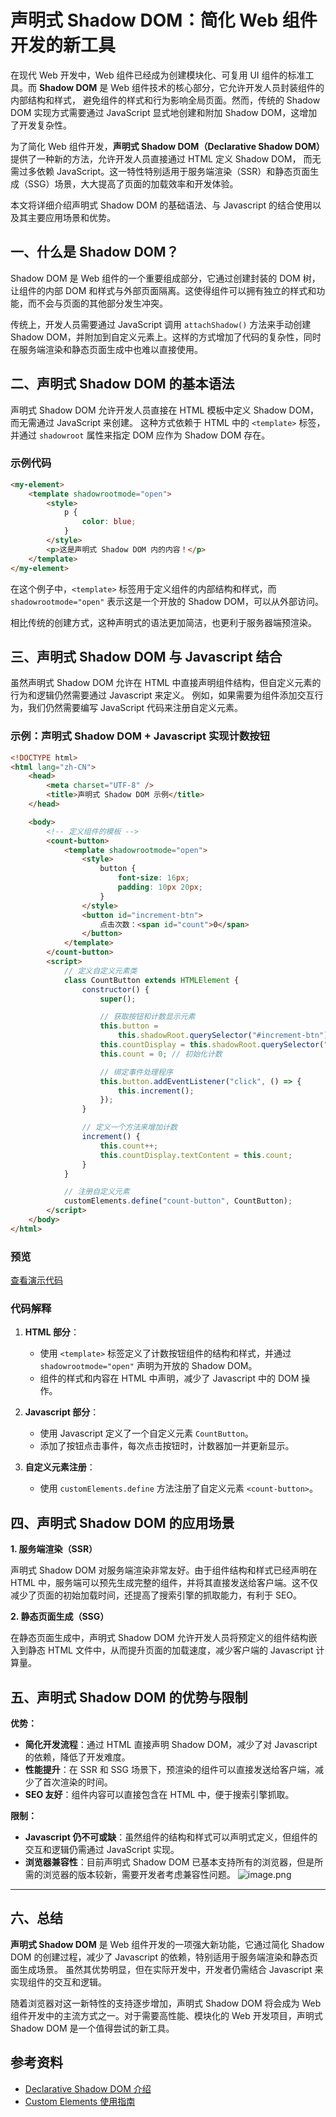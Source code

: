 # 声明式 Shadow DOM：简化 Web 组件开发的新工具

在现代 Web 开发中，Web 组件已经成为创建模块化、可复用 UI 组件的标准工具。而 **Shadow DOM** 是 Web 组件技术的核心部分，它允许开发人员封装组件的内部结构和样式，
避免组件的样式和行为影响全局页面。然而，传统的 Shadow DOM 实现方式需要通过 JavaScript 显式地创建和附加 Shadow DOM，这增加了开发复杂性。

为了简化 Web 组件开发，**声明式 Shadow DOM（Declarative Shadow DOM）** 提供了一种新的方法，允许开发人员直接通过 HTML 定义 Shadow DOM，
而无需过多依赖 JavaScript。这一特性特别适用于服务端渲染（SSR）和静态页面生成（SSG）场景，大大提高了页面的加载效率和开发体验。

本文将详细介绍声明式 Shadow DOM 的基础语法、与 Javascript 的结合使用以及其主要应用场景和优势。

## 一、什么是 Shadow DOM？

Shadow DOM 是 Web 组件的一个重要组成部分，它通过创建封装的 DOM 树，让组件的内部 DOM 和样式与外部页面隔离。这使得组件可以拥有独立的样式和功能，而不会与页面的其他部分发生冲突。

传统上，开发人员需要通过 JavaScript 调用 `attachShadow()` 方法来手动创建 Shadow DOM，并附加到自定义元素上。这样的方式增加了代码的复杂性，同时在服务端渲染和静态页面生成中也难以直接使用。

## 二、声明式 Shadow DOM 的基本语法

声明式 Shadow DOM 允许开发人员直接在 HTML 模板中定义 Shadow DOM，而无需通过 JavaScript 来创建。
这种方式依赖于 HTML 中的 `<template>` 标签，并通过 `shadowroot` 属性来指定 DOM 应作为 Shadow DOM 存在。

### 示例代码

```html
<my-element>
    <template shadowrootmode="open">
        <style>
            p {
                color: blue;
            }
        </style>
        <p>这是声明式 Shadow DOM 内的内容！</p>
    </template>
</my-element>
```

在这个例子中，`<template>` 标签用于定义组件的内部结构和样式，而 `shadowrootmode="open"` 表示这是一个开放的 Shadow DOM，可以从外部访问。

相比传统的创建方式，这种声明式的语法更加简洁，也更利于服务器端预渲染。

## 三、声明式 Shadow DOM 与 Javascript 结合

虽然声明式 Shadow DOM 允许在 HTML 中直接声明组件结构，但自定义元素的行为和逻辑仍然需要通过 Javascript 来定义。
例如，如果需要为组件添加交互行为，我们仍然需要编写 JavaScript 代码来注册自定义元素。

### 示例：声明式 Shadow DOM + Javascript 实现计数按钮

```html
<!DOCTYPE html>
<html lang="zh-CN">
    <head>
        <meta charset="UTF-8" />
        <title>声明式 Shadow DOM 示例</title>
    </head>

    <body>
        <!-- 定义组件的模板 -->
        <count-button>
            <template shadowrootmode="open">
                <style>
                    button {
                        font-size: 16px;
                        padding: 10px 20px;
                    }
                </style>
                <button id="increment-btn">
                    点击次数：<span id="count">0</span>
                </button>
            </template>
        </count-button>
        <script>
            // 定义自定义元素类
            class CountButton extends HTMLElement {
                constructor() {
                    super();

                    // 获取按钮和计数显示元素
                    this.button =
                        this.shadowRoot.querySelector("#increment-btn");
                    this.countDisplay = this.shadowRoot.querySelector("#count");
                    this.count = 0; // 初始化计数

                    // 绑定事件处理程序
                    this.button.addEventListener("click", () => {
                        this.increment();
                    });
                }

                // 定义一个方法来增加计数
                increment() {
                    this.count++;
                    this.countDisplay.textContent = this.count;
                }
            }

            // 注册自定义元素
            customElements.define("count-button", CountButton);
        </script>
    </body>
</html>
```

### 预览

[查看演示代码](https://code.juejin.cn/pen/7412828000997244979)

### 代码解释

1.  **HTML 部分**：

    -   使用 `<template>` 标签定义了计数按钮组件的结构和样式，并通过 `shadowrootmode="open"` 声明为开放的 Shadow DOM。
    -   组件的样式和内容在 HTML 中声明，减少了 Javascript 中的 DOM 操作。

1.  **Javascript 部分**：

    -   使用 Javascript 定义了一个自定义元素 `CountButton`。
    -   添加了按钮点击事件，每次点击按钮时，计数器加一并更新显示。

1.  **自定义元素注册**：
    -   使用 `customElements.define` 方法注册了自定义元素 `<count-button>`。

## 四、声明式 Shadow DOM 的应用场景

**1. 服务端渲染（SSR）**

声明式 Shadow DOM 对服务端渲染非常友好。由于组件结构和样式已经声明在 HTML 中，服务端可以预先生成完整的组件，并将其直接发送给客户端。这不仅减少了页面的初始加载时间，还提高了搜索引擎的抓取能力，有利于 SEO。

**2. 静态页面生成（SSG）**

在静态页面生成中，声明式 Shadow DOM 允许开发人员将预定义的组件结构嵌入到静态 HTML 文件中，从而提升页面的加载速度，减少客户端的 Javascript 计算量。

## 五、声明式 Shadow DOM 的优势与限制

**优势：**

-   **简化开发流程**：通过 HTML 直接声明 Shadow DOM，减少了对 Javascript 的依赖，降低了开发难度。
-   **性能提升**：在 SSR 和 SSG 场景下，预渲染的组件可以直接发送给客户端，减少了首次渲染的时间。
-   **SEO 友好**：组件内容可以直接包含在 HTML 中，便于搜索引擎抓取。

**限制：**

-   **Javascript 仍不可或缺**：虽然组件的结构和样式可以声明式定义，但组件的交互和逻辑仍需通过 JavaScript 实现。
-   **浏览器兼容性**：目前声明式 Shadow DOM 已基本支持所有的浏览器，但是所需的浏览器的版本较新，需要开发者考虑兼容性问题。
    ![image.png](/images/basic/html/declarative-shadowdom.png)

---

## 六、总结

**声明式 Shadow DOM** 是 Web 组件开发的一项强大新功能，它通过简化 Shadow DOM 的创建过程，减少了 Javascript 的依赖，特别适用于服务端渲染和静态页面生成场景。
虽然其优势明显，但在实际开发中，开发者仍需结合 Javascript 来实现组件的交互和逻辑。

随着浏览器对这一新特性的支持逐步增加，声明式 Shadow DOM 将会成为 Web 组件开发中的主流方式之一。对于需要高性能、模块化的 Web 开发项目，声明式 Shadow DOM 是一个值得尝试的新工具。

## 参考资料

-   [Declarative Shadow DOM 介绍](https://web.dev/articles/declarative-shadow-dom?hl=zh-cn)
-   [Custom Elements 使用指南](https://developer.mozilla.org/zh-CN/docs/Web/Web_Components/Using_custom_elements)
